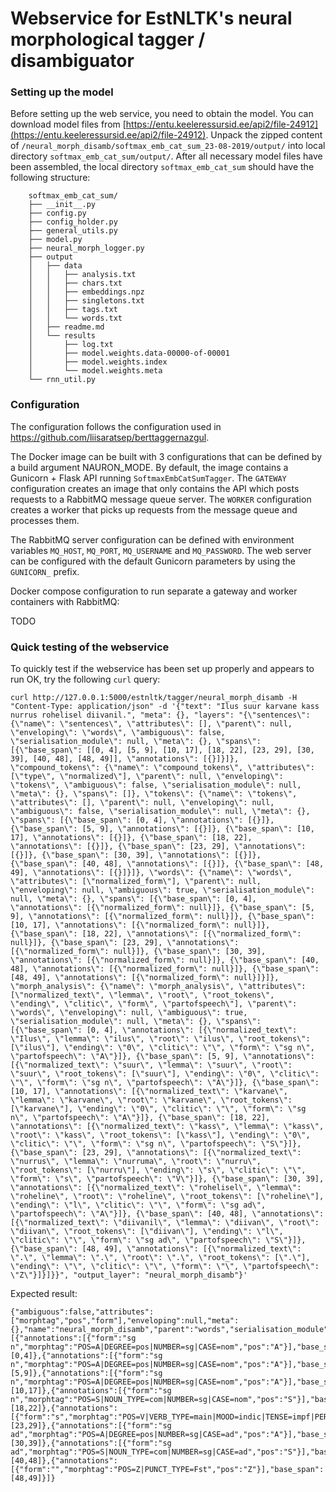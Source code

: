 # Webservice for EstNLTK's neural morphological tagger / disambiguator

### Setting up the model

Before setting up the web service, you need to obtain the model. You can download model files from [https://entu.keeleressursid.ee/api2/file-24912](https://entu.keeleressursid.ee/api2/file-24912). Unpack the zipped content of `/neural_morph_disamb/softmax_emb_cat_sum_23-08-2019/output/` into local directory `softmax_emb_cat_sum/output/`. After all necessary model files have been assembled, the local directory  `softmax_emb_cat_sum` should have the following structure:

		softmax_emb_cat_sum/
		├── __init__.py
		├── config.py
		├── config_holder.py
		├── general_utils.py
		├── model.py
		├── neural_morph_logger.py
		├── output
		│   ├── data
		│   │   ├── analysis.txt
		│   │   ├── chars.txt
		│   │   ├── embeddings.npz
		│   │   ├── singletons.txt
		│   │   ├── tags.txt
		│   │   └── words.txt
		│   ├── readme.md
		│   └── results
		│       ├── log.txt
		│       ├── model.weights.data-00000-of-00001
		│       ├── model.weights.index
		│       └── model.weights.meta
		└── rnn_util.py

### Configuration

The configuration follows the configuration used in https://github.com/liisaratsep/berttaggernazgul.

The Docker image can be built with 3 configurations that can be defined by a build argument NAURON_MODE. By default, the image contains a Gunicorn + Flask API running `SoftmaxEmbCatSumTagger`. The `GATEWAY` configuration creates an image that only contains the API which posts requests to a RabbitMQ message queue server. The `WORKER` configuration creates a worker that picks up requests from the message queue and processes them.

The RabbitMQ server configuration can be defined with environment variables `MQ_HOST`, `MQ_PORT`, `MQ_USERNAME` and `MQ_PASSWORD`. The web server can be configured with the default Gunicorn parameters by using the `GUNICORN_` prefix.

Docker compose configuration to run separate a gateway and worker containers with RabbitMQ:

TODO

### Quick testing of the webservice

To quickly test if the webservice has been set up properly and appears to run OK, try the following `curl` query:

    curl http://127.0.0.1:5000/estnltk/tagger/neural_morph_disamb -H "Content-Type: application/json" -d '{"text": "Ilus suur karvane kass nurrus rohelisel diivanil.", "meta": {}, "layers": "{\"sentences\": {\"name\": \"sentences\", \"attributes\": [], \"parent\": null, \"enveloping\": \"words\", \"ambiguous\": false, \"serialisation_module\": null, \"meta\": {}, \"spans\": [{\"base_span\": [[0, 4], [5, 9], [10, 17], [18, 22], [23, 29], [30, 39], [40, 48], [48, 49]], \"annotations\": [{}]}]}, \"compound_tokens\": {\"name\": \"compound_tokens\", \"attributes\": [\"type\", \"normalized\"], \"parent\": null, \"enveloping\": \"tokens\", \"ambiguous\": false, \"serialisation_module\": null, \"meta\": {}, \"spans\": []}, \"tokens\": {\"name\": \"tokens\", \"attributes\": [], \"parent\": null, \"enveloping\": null, \"ambiguous\": false, \"serialisation_module\": null, \"meta\": {}, \"spans\": [{\"base_span\": [0, 4], \"annotations\": [{}]}, {\"base_span\": [5, 9], \"annotations\": [{}]}, {\"base_span\": [10, 17], \"annotations\": [{}]}, {\"base_span\": [18, 22], \"annotations\": [{}]}, {\"base_span\": [23, 29], \"annotations\": [{}]}, {\"base_span\": [30, 39], \"annotations\": [{}]}, {\"base_span\": [40, 48], \"annotations\": [{}]}, {\"base_span\": [48, 49], \"annotations\": [{}]}]}, \"words\": {\"name\": \"words\", \"attributes\": [\"normalized_form\"], \"parent\": null, \"enveloping\": null, \"ambiguous\": true, \"serialisation_module\": null, \"meta\": {}, \"spans\": [{\"base_span\": [0, 4], \"annotations\": [{\"normalized_form\": null}]}, {\"base_span\": [5, 9], \"annotations\": [{\"normalized_form\": null}]}, {\"base_span\": [10, 17], \"annotations\": [{\"normalized_form\": null}]}, {\"base_span\": [18, 22], \"annotations\": [{\"normalized_form\": null}]}, {\"base_span\": [23, 29], \"annotations\": [{\"normalized_form\": null}]}, {\"base_span\": [30, 39], \"annotations\": [{\"normalized_form\": null}]}, {\"base_span\": [40, 48], \"annotations\": [{\"normalized_form\": null}]}, {\"base_span\": [48, 49], \"annotations\": [{\"normalized_form\": null}]}]}, \"morph_analysis\": {\"name\": \"morph_analysis\", \"attributes\": [\"normalized_text\", \"lemma\", \"root\", \"root_tokens\", \"ending\", \"clitic\", \"form\", \"partofspeech\"], \"parent\": \"words\", \"enveloping\": null, \"ambiguous\": true, \"serialisation_module\": null, \"meta\": {}, \"spans\": [{\"base_span\": [0, 4], \"annotations\": [{\"normalized_text\": \"Ilus\", \"lemma\": \"ilus\", \"root\": \"ilus\", \"root_tokens\": [\"ilus\"], \"ending\": \"0\", \"clitic\": \"\", \"form\": \"sg n\", \"partofspeech\": \"A\"}]}, {\"base_span\": [5, 9], \"annotations\": [{\"normalized_text\": \"suur\", \"lemma\": \"suur\", \"root\": \"suur\", \"root_tokens\": [\"suur\"], \"ending\": \"0\", \"clitic\": \"\", \"form\": \"sg n\", \"partofspeech\": \"A\"}]}, {\"base_span\": [10, 17], \"annotations\": [{\"normalized_text\": \"karvane\", \"lemma\": \"karvane\", \"root\": \"karvane\", \"root_tokens\": [\"karvane\"], \"ending\": \"0\", \"clitic\": \"\", \"form\": \"sg n\", \"partofspeech\": \"A\"}]}, {\"base_span\": [18, 22], \"annotations\": [{\"normalized_text\": \"kass\", \"lemma\": \"kass\", \"root\": \"kass\", \"root_tokens\": [\"kass\"], \"ending\": \"0\", \"clitic\": \"\", \"form\": \"sg n\", \"partofspeech\": \"S\"}]}, {\"base_span\": [23, 29], \"annotations\": [{\"normalized_text\": \"nurrus\", \"lemma\": \"nurruma\", \"root\": \"nurru\", \"root_tokens\": [\"nurru\"], \"ending\": \"s\", \"clitic\": \"\", \"form\": \"s\", \"partofspeech\": \"V\"}]}, {\"base_span\": [30, 39], \"annotations\": [{\"normalized_text\": \"rohelisel\", \"lemma\": \"roheline\", \"root\": \"roheline\", \"root_tokens\": [\"roheline\"], \"ending\": \"l\", \"clitic\": \"\", \"form\": \"sg ad\", \"partofspeech\": \"A\"}]}, {\"base_span\": [40, 48], \"annotations\": [{\"normalized_text\": \"diivanil\", \"lemma\": \"diivan\", \"root\": \"diivan\", \"root_tokens\": [\"diivan\"], \"ending\": \"l\", \"clitic\": \"\", \"form\": \"sg ad\", \"partofspeech\": \"S\"}]}, {\"base_span\": [48, 49], \"annotations\": [{\"normalized_text\": \".\", \"lemma\": \".\", \"root\": \".\", \"root_tokens\": [\".\"], \"ending\": \"\", \"clitic\": \"\", \"form\": \"\", \"partofspeech\": \"Z\"}]}]}}", "output_layer": "neural_morph_disamb"}'


Expected result:

    {"ambiguous":false,"attributes":["morphtag","pos","form"],"enveloping":null,"meta":{},"name":"neural_morph_disamb","parent":"words","serialisation_module":null,"spans":[{"annotations":[{"form":"sg n","morphtag":"POS=A|DEGREE=pos|NUMBER=sg|CASE=nom","pos":"A"}],"base_span":[0,4]},{"annotations":[{"form":"sg n","morphtag":"POS=A|DEGREE=pos|NUMBER=sg|CASE=nom","pos":"A"}],"base_span":[5,9]},{"annotations":[{"form":"sg n","morphtag":"POS=A|DEGREE=pos|NUMBER=sg|CASE=nom","pos":"A"}],"base_span":[10,17]},{"annotations":[{"form":"sg n","morphtag":"POS=S|NOUN_TYPE=com|NUMBER=sg|CASE=nom","pos":"S"}],"base_span":[18,22]},{"annotations":[{"form":"s","morphtag":"POS=V|VERB_TYPE=main|MOOD=indic|TENSE=impf|PERSON=ps3|NUMBER=sg|VERB_PS=ps|VERB_POLARITY=af","pos":"V"}],"base_span":[23,29]},{"annotations":[{"form":"sg ad","morphtag":"POS=A|DEGREE=pos|NUMBER=sg|CASE=ad","pos":"A"}],"base_span":[30,39]},{"annotations":[{"form":"sg ad","morphtag":"POS=S|NOUN_TYPE=com|NUMBER=sg|CASE=ad","pos":"S"}],"base_span":[40,48]},{"annotations":[{"form":"","morphtag":"POS=Z|PUNCT_TYPE=Fst","pos":"Z"}],"base_span":[48,49]}]}